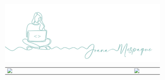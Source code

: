 ![capa github](https://github.com/joanamespaque/joanamesapque/blob/main/images/header.png)  

<center>
  <table>
    <tr>
        <td><img width="400px" align="left" src="https://github-readme-stats.vercel.app/api/top-langs/?username=joanamespaque&hide=html&layout=compact&theme=buefy" /></td>
        <td><img width="495px" align="left" src="https://github-readme-stats.vercel.app/api?username=joanamespaque&theme=buefy"/></td>
    </tr>   
  </table>
</center>  
